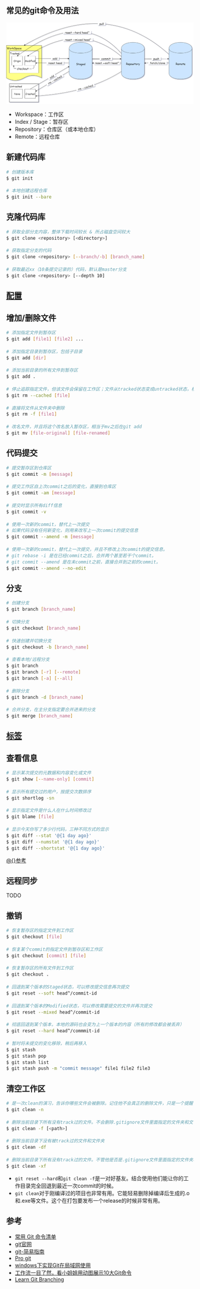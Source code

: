 ## 常见的git命令及用法

<p align="center">
  <img src=".\..\..\Image\git_command\git_command.png">
</p>

- Workspace：工作区
- Index / Stage：暂存区
- Repository：仓库区（或本地仓库）
- Remote：远程仓库

## 新建代码库

```bash
# 创建版本库
$ git init

# 本地创建远程仓库
$ git init --bare
```

## 克隆代码库

```bash
# 获取全部分支内容，整体下载时间较长 & 所占磁盘空间较大
$ git clone <repository> [<directory>]

# 获取指定分支的代码
$ git clone <repository> [--branch/-b] [branch_name]

# 获取最近xx（10条提交记录的）代码，默认是master分支
$ git clone <repository> [--depth 10]
```

## [配置](./config.md)

## 增加/删除文件

```bash
# 添加指定文件到暂存区
$ git add [file1] [file2] ...

# 添加指定目录到暂存区，包括子目录
$ git add [dir]

# 添加当前目录的所有文件到暂存区
$ git add .

# 停止追踪指定文件，但该文件会保留在工作区；文件从tracked状态变成untracked状态，相当于add的逆操作
$ git rm --cached [file]

# 直接将文件从文件夹中删除
$ git rm -f [file1]

# 改名文件，并且将这个改名放入暂存区，相当于mv之后在git add
$ git mv [file-original] [file-renamed]
```

## 代码提交

```bash
# 提交暂存区到仓库区
$ git commit -m [message]

# 提交工作区自上次commit之后的变化，直接到仓库区
$ git commit -am [message]

# 提交时显示所有diff信息
$ git commit -v

# 使用一次新的commit，替代上一次提交
# 如果代码没有任何新变化，则用来改写上一次commit的提交信息
$ git commit --amend -m [message]

# 使用一次新的commit，替代上一次提交，并且不修改上次commit的提交信息。
# git rebase -i 是在已经commit之后，合并两个甚至若干个commit。
# git commit --amend 是在未commit之前，直接合并到之前的commit。
$ git commit --amend --no-edit
```

## 分支

```bash
# 创建分支
$ git branch [branch_name]

# 切换分支
$ git checkout [branch_name]

# 快速创建并切换分支
$ git checkout -b [branch_name]

# 查看本地/远程分支
$ git branch
$ git branch [-r] [--remote]
$ git branch [-a] [--all]

# 删除分支
$ git branch -d [branch_name]

# 合并分支，在主分支指定要合并进来的分支
$ git merge [branch_name]
```

## [标签](./tag.md)

## 查看信息

```bash
# 显示某次提交的元数据和内容变化或文件
$ git show [--name-only] [commit]

# 显示所有提交过的用户，按提交次数排序
$ git shortlog -sn

# 显示指定文件是什么人在什么时间修改过
$ git blame [file]

# 显示今天你写了多少行代码，三种不同方式的显示
$ git diff --stat '@{1 day ago}'
$ git diff --numstat '@{1 day ago}'
$ git diff --shortstat '@{1 day ago}'
```

[@{}参考](https://git-scm.com/docs/gitrevisions#Documentation/gitrevisions.txt-emem)

## 远程同步

TODO

## 撤销

```bash
# 恢复暂存区的指定文件到工作区
$ git checkout [file]

# 恢复某个commit的指定文件到暂存区和工作区
$ git checkout [commit] [file]

# 恢复暂存区的所有文件到工作区
$ git checkout .

# 回退到某个版本的Staged状态，可以修改提交信息再次提交
$ git reset --soft head^/commit-id

# 回退到某个版本的Modified状态，可以修改需要提交的文件并再次提交
$ git reset --mixed head^/commit-id

# 彻底回退到某个版本，本地的源码也会变为上一个版本的内容（所有的修改都会被丢弃）
$ git reset --hard head^/commmit-id

# 暂时将未提交的变化移除，稍后再移入
$ git stash
$ git stash pop
$ git stash list
$ git stash push -m "commit message" file1 file2 file3
```

## 清空工作区

```bash
# 是一次clean的演习，告诉你哪些文件会被删除。记住他不会真正的删除文件，只是一个提醒
$ git clean -n

# 删除当前目录下所有没有track过的文件。不会删除.gitignore文件里面指定的文件夹和文件，不管这些文件有没有被track过
$ git clean -f [<path>]

# 删除当前目录下没有被track过的文件和文件夹
$ git clean -df

# 删除当前目录下所有没有track过的文件。不管他是否是.gitignore文件里面指定的文件夹和文件
$ git clean -xf
```

- `git reset --hard`和`git clean -f`是一对好基友。结合使用他们能让你的工作目录完全回退到最近一次commit的时候。
- `git clean`对于刚编译过的项目也非常有用。它能轻易删除掉编译后生成的.o和.exe等文件。这个在打包要发布一个release的时候非常有用。

## 参考

- [常用 Git 命令清单](http://www.ruanyifeng.com/blog/2015/12/git-cheat-sheet.html)
- [git官网](https://git-scm.com/)
- [git-简易指南](http://www.bootcss.com/p/git-guide/)
- [Pro git](http://iissnan.com/progit/)
- [windows下实现Git在局域网使用](https://www.cnblogs.com/hujunzheng/p/4970411.html)
- [工作流一目了然，看小姐姐用动图展示10大Git命令](https://zhuanlan.zhihu.com/p/132573100)
- [Learn Git Branching](https://learngitbranching.js.org)


